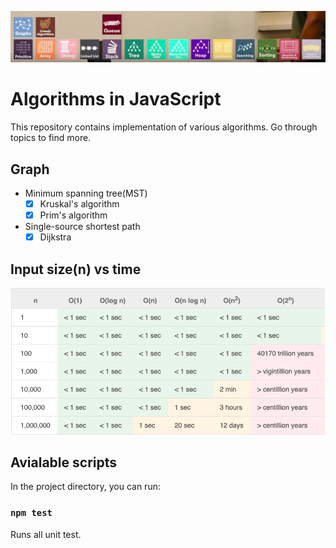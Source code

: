 ![Alt text](/topics.png "Topics")

# Algorithms in JavaScript

This repository contains implementation of various algorithms.
Go through topics to find more.

## Graph

- Minimum spanning tree(MST)
    - [X] Kruskal's algorithm
    - [X] Prim's algorithm

- Single-source shortest path
    - [X] Dijkstra 

## Input size(n) vs time
![Alt text](/order.png "order-of-growth")

## Avialable scripts

In the project directory, you can run:

### `npm test`

Runs all unit test.
